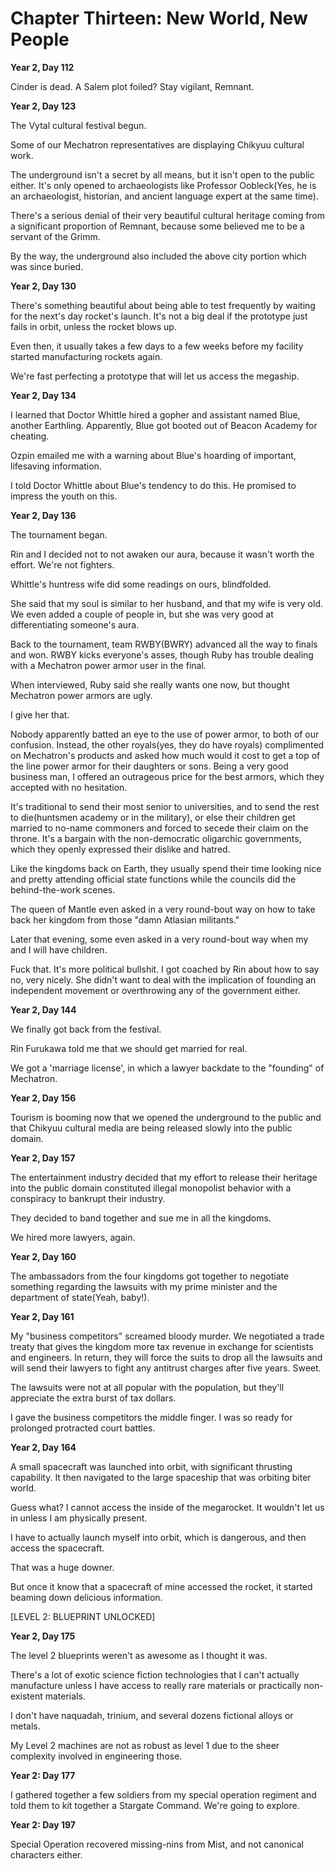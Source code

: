 # Chapter Thirteen: New World, New People

**Year 2, Day 112**

Cinder is dead. A Salem plot foiled? Stay vigilant, Remnant.

**Year 2, Day 123**

The Vytal cultural festival begun.

Some of our Mechatron representatives are displaying Chikyuu cultural work.

The underground isn't a secret by all means, but it isn't open to the public either. It's only opened to archaeologists like Professor Oobleck(Yes, he is an archaeologist, historian, and ancient language expert at the same time).

There's a serious denial of their very beautiful cultural heritage coming from a significant proportion of Remnant, because some believed me to be a servant of the Grimm.

By the way, the underground also included the above city portion which was since buried.

**Year 2, Day 130**

There's something beautiful about being able to test frequently by waiting for the next's day rocket's launch. It's not a big deal if the prototype just fails in orbit, unless the rocket blows up.

Even then, it usually takes a few days to a few weeks before my facility started manufacturing rockets again.

We're fast perfecting a prototype that will let us access the megaship.

**Year 2, Day 134**

I learned that Doctor Whittle hired a gopher and assistant named Blue, another Earthling. Apparently, Blue got booted out of Beacon Academy for cheating.

Ozpin emailed me with a warning about Blue's hoarding of important, lifesaving information.

I told Doctor Whittle about Blue's tendency to do this. He promised to impress the youth on this.

**Year 2, Day 136**

The tournament began.

Rin and I decided not to not awaken our aura, because it wasn't worth the effort. We're not fighters.

Whittle's huntress wife did some readings on ours, blindfolded.

She said that my soul is similar to her husband, and that my wife is very old. We even added a couple of people in, but she was very good at differentiating someone's aura.

Back to the tournament, team RWBY(BWRY) advanced all the way to finals and won. RWBY kicks everyone's asses, though Ruby has trouble dealing with a Mechatron power armor user in the final.

When interviewed, Ruby said she really wants one now, but thought Mechatron power armors are ugly.

I give her that.

Nobody apparently batted an eye to the use of power armor, to both of our confusion. Instead, the other royals(yes, they do have royals) complimented on Mechatron's products and asked how much would it cost to get a top of the line power armor for their daughters or sons. Being a very good business man, I offered an outrageous price for the best armors, which they accepted with no hesitation.

It's traditional to send their most senior to universities, and to send the rest to die(huntsmen academy or in the military), or else their children get married to no-name commoners and forced to secede their claim on the throne. It's a bargain with the non-democratic oligarchic governments, which they openly expressed their dislike and hatred.

Like the kingdoms back on Earth, they usually spend their time looking nice and pretty attending official state functions while the councils did the behind-the-work scenes.

The queen of Mantle even asked in a very round-bout way on how to take back her kingdom from those "damn Atlasian militants."

Later that evening, some even asked in a very round-bout way when my and I will have children.

Fuck that. It's more political bullshit. I got coached by Rin about how to say no, very nicely. She didn't want to deal with the implication of founding an independent movement or overthrowing any of the government either.

**Year 2, Day 144**

We finally got back from the festival.

Rin Furukawa told me that we should get married for real.

We got a 'marriage license', in which a lawyer backdate to the "founding" of Mechatron.

**Year 2, Day 156**

Tourism is booming now that we opened the underground to the public and that Chikyuu cultural media are being released slowly into the public domain.

**Year 2, Day 157**

The entertainment industry decided that my effort to release their heritage into the public domain constituted illegal monopolist behavior with a conspiracy to bankrupt their industry.

They decided to band together and sue me in all the kingdoms.

We hired more lawyers, again.

**Year 2, Day 160**

The ambassadors from the four kingdoms got together to negotiate something regarding the lawsuits with my prime minister and the department of state(Yeah, baby!).

**Year 2, Day 161**

My "business competitors" screamed bloody murder. We negotiated a trade treaty that gives the kingdom more tax revenue in exchange for scientists and engineers. In return, they will force the suits to drop all the lawsuits and will send their lawyers to fight any antitrust charges after five years. Sweet.

The lawsuits were not at all popular with the population, but they'll appreciate the extra burst of tax dollars.

I gave the business competitors the middle finger. I was so ready for prolonged protracted court battles.

**Year 2, Day 164**

A small spacecraft was launched into orbit, with significant thrusting capability. It then navigated to the large spaceship that was orbiting biter world.

Guess what? I cannot access the inside of the megarocket. It wouldn't let us in unless I am physically present.

I have to actually launch myself into orbit, which is dangerous, and then access the spacecraft.

That was a huge downer.

But once it know that a spacecraft of mine accessed the rocket, it started beaming down delicious information.

[LEVEL 2: BLUEPRINT UNLOCKED]

**Year 2, Day 175**

The level 2 blueprints weren't as awesome as I thought it was.

There's a lot of exotic science fiction technologies that I can't actually manufacture unless I have access to really rare materials or practically non-existent materials.

I don't have naquadah, trinium, and several dozens fictional alloys or metals.

My Level 2 machines are not as robust as level 1 due to the sheer complexity involved in engineering those.

**Year 2: Day 177**

I gathered together a few soldiers from my special operation regiment and told them to kit together a Stargate Command. We're going to explore.

**Year 2: Day 197**

Special Operation recovered missing-nins from Mist, and not canonical characters either.
